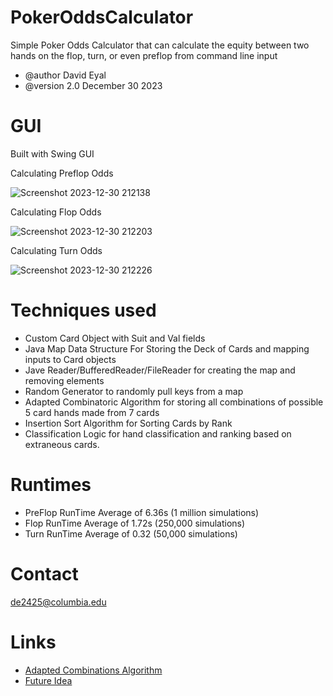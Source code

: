 
# PokerOddsCalculator
Simple Poker Odds Calculator that can calculate the equity between two hands on the flop, turn, or even preflop from command line input
 
 * @author David Eyal
 * @version 2.0 December 30 2023

 # GUI

Built with Swing GUI

Calculating Preflop Odds
 
![Screenshot 2023-12-30 212138](https://github.com/de2425c/PokerOddsCalculator/assets/154690407/5584b339-42e1-4d66-b410-44a4923a63a4)
 
Calculating Flop Odds

![Screenshot 2023-12-30 212203](https://github.com/de2425c/PokerOddsCalculator/assets/154690407/371ee3be-bd5f-4fc6-a45f-6514f38ded69)
 
Calculating Turn Odds

![Screenshot 2023-12-30 212226](https://github.com/de2425c/PokerOddsCalculator/assets/154690407/45c8dad9-32a7-41a4-ae32-4d1bb1affc39)

# Techniques used
 * Custom Card Object with Suit and Val fields
 * Java Map Data Structure For Storing the Deck of Cards and mapping inputs to Card objects
 * Jave Reader/BufferedReader/FileReader for creating the map and removing elements
 * Random Generator to randomly pull keys from a map
 * Adapted Combinatoric Algorithm for storing all combinations of possible 5 card hands made from 7 cards
 * Insertion Sort Algorithm for Sorting Cards by Rank
 * Classification Logic for hand classification and ranking based on extraneous cards.
# Runtimes 
 * PreFlop RunTime Average of 6.36s (1 million simulations)
 * Flop RunTime Average of 1.72s (250,000 simulations)
 * Turn RunTime Average of 0.32 (50,000 simulations)
# Contact
  de2425@columbia.edu

# Links
 * [Adapted Combinations Algorithm](https://stackoverflow.com/questions/29910312/algorithm-to-get-all-the-combinations-of-size-n-from-an-array-java)
 * [Future Idea](https://en.wikipedia.org/wiki/Effective_hand_strength_algorithm)


